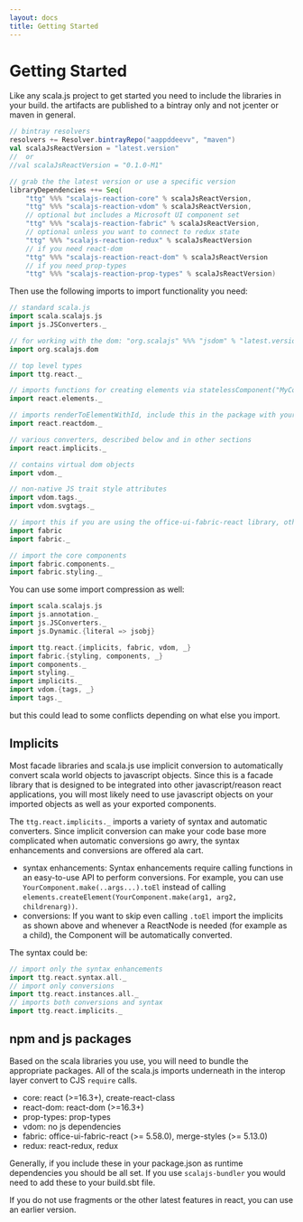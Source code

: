 ```yaml
---
layout: docs
title: Getting Started
---
```

# Getting Started

Like any scala.js project to get started you need to include the libraries in
your build. the artifacts are published to a bintray only and not jcenter or
maven in general.

```scala
// bintray resolvers
resolvers += Resolver.bintrayRepo("aappddeevv", "maven")
val scalaJsReactVersion = "latest.version"
//  or
//val scalaJsReactVersion = "0.1.0-M1"

// grab the the latest version or use a specific version
libraryDependencies ++= Seq(
    "ttg" %%% "scalajs-reaction-core" % scalaJsReactVersion,
    "ttg" %%% "scalajs-reaction-vdom" % scalaJsReactVersion,
    // optional but includes a Microsoft UI component set
    "ttg" %%% "scalajs-reaction-fabric" % scalaJsReactVersion,
    // optional unless you want to connect to redux state
    "ttg" %%% "scalajs-reaction-redux" % scalaJsReactVersion
    // if you need react-dom
    "ttg" %%% "scalajs-reaction-react-dom" % scalaJsReactVersion
    // if you need prop-types
    "ttg" %%% "scalajs-reaction-prop-types" % scalaJsReactVersion)
```

Then use the following imports to import functionality you need:

```scala
// standard scala.js
import scala.scalajs.js
import js.JSConverters._

// for working with the dom: "org.scalajs" %%% "jsdom" % "latest.version"
import org.scalajs.dom

// top level types
import ttg.react._

// imports functions for creating elements via statelessComponent("MyComponent")
import react.elements._

// imports renderToElementWithId, include this in the package with your top level render call
import react.reactdom._

// various converters, described below and in other sections
import react.implicits._

// contains virtual dom objects
import vdom._

// non-native JS trait style attributes
import vdom.tags._
import vdom.svgtags._

// import this if you are using the office-ui-fabric-react library, otherwise skip
import fabric
import fabric._

// import the core components
import fabric.components._
import fabric.styling._
```

You can use some import compression as well:

```scala
import scala.scalajs.js
import js.annotation._
import js.JSConverters._
import js.Dynamic.{literal => jsobj}

import ttg.react.{implicits, fabric, vdom, _}
import fabric.{styling, components, _}
import components._
import styling._
import implicits._
import vdom.{tags, _}
import tags._
```

but this could lead to some conflicts depending on what else you import.

## Implicits
Most facade libraries and scala.js use implicit conversion to automatically convert scala world objects to javascript objects. Since this is a facade library that is designed to be integrated into other javascript/reason react applications, you will most likely need to use javascript objects on your imported objects as well as your exported components.

The `ttg.react.implicits._` imports a variety of syntax and automatic converters. Since implicit conversion can make your code base more complicated when automatic conversions go awry, the syntax enhancements and conversions are offered ala cart.
* syntax enhancements: Syntax enhancements require calling functions in an easy-to-use API to perform conversions. For example, you can use `YourComponent.make(..args...).toEl` instead of calling `elements.createElement(YourComponent.make(arg1, arg2, childrenarg))`.
* conversions: If you want to skip even calling `.toEl` import the implicits as shown above and whenever a ReactNode is needed (for example as a child), the Component will be automatically converted.

The syntax could be:
```scala
// import only the syntax enhancements
import ttg.react.syntax.all._
// import only conversions
import ttg.react.instances.all._
// imports both conversions and syntax
import ttg.react.implicits._
```

## npm and js packages
Based on the scala libraries you use, you will need to bundle the appropriate packages. All of the scala.js imports underneath in the interop layer convert to CJS `require` calls.

* core: react (>=16.3+), create-react-class
* react-dom: react-dom (>=16.3+)
* prop-types: prop-types
* vdom: no js dependencies
* fabric: office-ui-fabric-react (>= 5.58.0), merge-styles (>= 5.13.0)
* redux: react-redux, redux

Generally, if you include these in your package.json as runtime dependencies you should be all set. If you use `scalajs-bundler` you would need to add these to your build.sbt file.

If you do not use fragments or the other latest features in react, you can use an earlier version.
